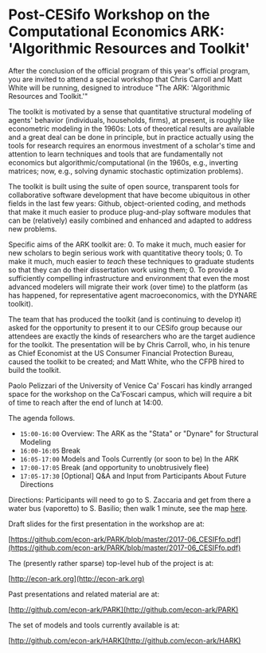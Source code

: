 # Post-CESifo Workshop on the Computational Economics ARK: 'Algorithmic Resources and Toolkit' 

After the conclusion of the official program of this year's official program, you are invited to attend a special workshop that Chris Carroll and Matt White will be running, designed to introduce "The ARK: 'Algorithmic Resources and Toolkit.'"  

The toolkit is motivated by a sense that quantitative structural modeling of agents' behavior (individuals, households, firms), at present, is roughly like econometric modeling in the 1960s:  Lots of theoretical results are available and a great deal can be done in principle, but in practice actually using the tools for research requires an enormous investment of a scholar's time and attention to learn techniques and tools that are fundamentally not economics but algorithmic/computational (in the 1960s, e.g., inverting matrices; now, e.g., solving dynamic stochastic optimization problems).  

The toolkit is built using the suite of open source, transparent tools for collaborative software development that have become ubiquitous in other fields in the last few years:  Github, object-oriented coding, and methods that make it much easier to produce plug-and-play software modules that can be (relatively) easily combined and enhanced and adapted to address new problems.  

Specific aims of the ARK toolkit are:
0.  To make it much, much easier for new scholars to begin serious work with quantitative theory tools;
0.  To make it much, much easier to *teach* these techniques to graduate students so that they can do their dissertation work using them;
0.  To provide a sufficiently compelling infrastructure and environment that even the most advanced modelers will migrate their work (over time) to the platform (as has happened, for representative agent macroeconomics, with the DYNARE toolkit).

The team that has produced the toolkit (and is continuing to develop it) asked for the opportunity to present it to our CESifo group because our attendees are exactly the kinds of researchers who are the target audience for the toolkit.  The presentation will be by Chris Carroll, who, in his tenure as Chief Economist at the US Consumer Financial Protection Bureau, caused the toolkit to be created; and Matt White, who the CFPB hired to build the toolkit.

Paolo Pelizzari of the University of Venice Ca' Foscari has kindly arranged space for the workshop on the Ca'Foscari campus, which will require a bit of time to reach after the end of lunch at 14:00.

The agenda follows.

* `15:00-16:00` Overview: The ARK as the "Stata" or "Dynare" for Structural Modeling
* `16:00-16:05` Break
* `16:05-17:00` Models and Tools Currently (or soon to be) In the ARK
* `17:00-17:05` Break (and opportunity to unobtrusively flee)
* `17:05-17:30` [Optional] Q&A and Input from Participants About Future Directions

Directions: Participants will need to go to S. Zaccaria and get from there a water bus (vaporetto) to S. Basilio; then walk 1 minute, see the map [here](http://static.unive.it/mappe/sede/990007).  

Draft slides for the first presentation in the workshop are at:

[https://github.com/econ-ark/PARK/blob/master/2017-06_CESIFfo.pdf](https://github.com/econ-ark/PARK/blob/master/2017-06_CESIFfo.pdf)

The (presently rather sparse) top-level hub of the project is at:

[http://econ-ark.org](http://econ-ark.org)

Past presentations and related material are at:

[http://github.com/econ-ark/PARK](http://github.com/econ-ark/PARK)

The set of models and tools currently available is at:

[http://github.com/econ-ark/HARK](http://github.com/econ-ark/HARK)

